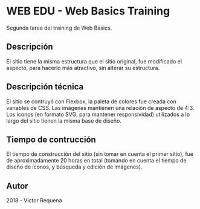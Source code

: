 # WEB EDU - Web Basics Training
Segunda tarea del training de Web Basics.

## Descripción
El sitio tiene la misma estructura que el sitio original, fue modificado el aspecto, para hacerlo más atractivo, sin alterar su estructura.

## Descripción técnica
El sitio se contruyó con Flexbox, la paleta de colores fue creada con variables de CSS. Las imágenes mantienen una relación de aspecto de 4:3. Los íconos (en formato SVG, para mantener responsividad) utilizados a lo largo del sitio tienen la misma base de diseño.

## Tiempo de contrucción
El tiempo de construcción del sitio (sin tomar en cuenta el primer sitio), fue de aproximadamente 20 horas en total (tomando en cuenta el tiempo de diseño de íconos, y búsqueda y edición de imágenes).

## Autor
2018 - Victor Requena
